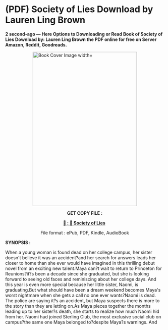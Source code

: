# (PDF) Society of Lies Download by Lauren Ling Brown

<p><strong>2 second-ago &mdash; Here Options to Downloading or Read Book of Society of Lies Download by: Lauren Ling Brown the PDF online for free on Server Amazon, Reddit, Goodreads.</strong></p><p><a href="https://us.ebookarea.xyz/?book=202102003-society-of-lies"><img style="display: block; margin-left: auto; margin-right: auto;" src="https://i.gr-assets.com/images/S/compressed.photo.goodreads.com/books/1704748107l/202102003.jpg" alt="Book Cover Image width=" width="330" height="488" /></a></p><p style="text-align: center;"><strong>GET COPY FILE :</strong></p><p style="text-align: center;"><strong><a href="https://us.ebookarea.xyz/?book=202102003-society-of-lies" target="_blank" rel="noopener">📢 : 🔗 Society of Lies</a>&nbsp;</strong></p><p style="text-align: center;">File format : ePub, PDF, Kindle, AudioBook</p><p><strong>SYNOPSIS :</strong></p><p>When a young woman is found dead on her college campus, her sister doesn't believe it was an accident?and her search for answers leads her closer to home than she ever would have imagined in this thrilling debut novel from an exciting new talent.Maya can?t wait to return to Princeton for Reunions?it?s been a decade since she graduated, but she is looking forward to seeing old faces and reminiscing about her college days. And this year is even more special because her little sister, Naomi, is graduating.But what should have been a dream weekend becomes Maya's worst nightmare when she gets a call no one ever wants?Naomi is dead. The police are saying it?s an accident, but Maya suspects there is more to the story than they are letting on.As Maya pieces together the months leading up to her sister?s death, she starts to realize how much Naomi hid from her. Naomi had joined Sterling Club, the most exclusive social club on campus?the same one Maya belonged to?despite Maya?s warnings. And </p>
